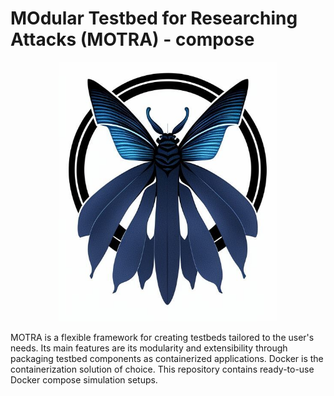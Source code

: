 # MOdular Testbed for Researching Attacks (MOTRA) - compose

<p align="center">
  <img src=motra.jpeg?raw=true" alt="motra logo" width="350"/>
</p>

MOTRA is a flexible framework for creating testbeds tailored to the user's needs. Its main features are its modularity and extensibility through packaging testbed components as containerized applications. Docker is the containerization solution of choice. This repository contains ready-to-use
Docker compose simulation setups.

